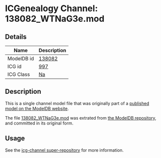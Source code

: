 # ICGenealogy Channel: 138082\_WTNaG3e.mod

## Details

Name | Description
---- | -----------
ModelDB id | [138082](http://senselab.med.yale.edu/ModelDB/ShowModel.cshtml?model=138082)
ICG id | [997](http://icg.neurotheory.ox.ac.uk/channels/2/997)
ICG Class | [Na](http://icg.neurotheory.ox.ac.uk/channels/2)

## Description

This is a single channel model file that was originally part of a [published model on the ModelDB website](http://senselab.med.yale.edu/mModelDB/ShowModel.cshtml?model=138082).

The file [138082\_WTNaG3e.mod](138082_WTNaG3e.mod) was extrated from [the ModelDB repository](http://senselab.med.yale.edu/ModelDB/ShowModel.cshtml?model=138082), and committed in its original form.

## Usage

See the [icg-channel super-repository](https://github.com/icgenealogy/icg-channels) for more information.